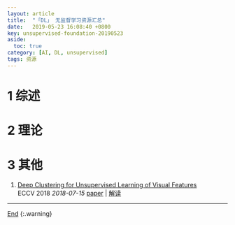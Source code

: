 ```yaml
---
layout: article
title:  "「DL」 无监督学习资源汇总"
date:   2019-05-23 16:08:40 +0800
key: unsupervised-foundation-20190523
aside:
  toc: true
category: [AI, DL, unsupervised]
tags: 资源
---
```

<span id='head'></span>

<!--more-->

# 1 综述

# 2 理论

# 3 其他
1. [Deep Clustering for Unsupervised Learning of Visual Features](http://cn.arxiv.org/abs/1807.05520)   
ECCV 2018 *2018-07-15* [paper](https://arxiv.org/abs/1807.05520) | [解读](/ai/cv/unsupervised/paper_reading/2019/03/04/Deep-Clustering-for-Unsupervised-Learning-of-Visual-Features.html)    


-------------------  
[End](#head)
{:.warning}  
